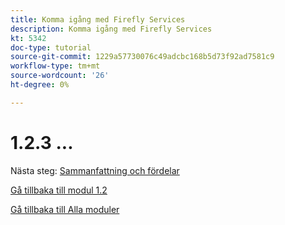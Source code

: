 ```yaml
---
title: Komma igång med Firefly Services
description: Komma igång med Firefly Services
kt: 5342
doc-type: tutorial
source-git-commit: 1229a57730076c49adcbc168b5d73f92ad7581c9
workflow-type: tm+mt
source-wordcount: '26'
ht-degree: 0%

---
```


# 1.2.3 ...


Nästa steg: [Sammanfattning och fördelar](./summary.md)

[Gå tillbaka till modul 1.2](./automation.md)

[Gå tillbaka till Alla moduler](./../../../overview.md)
